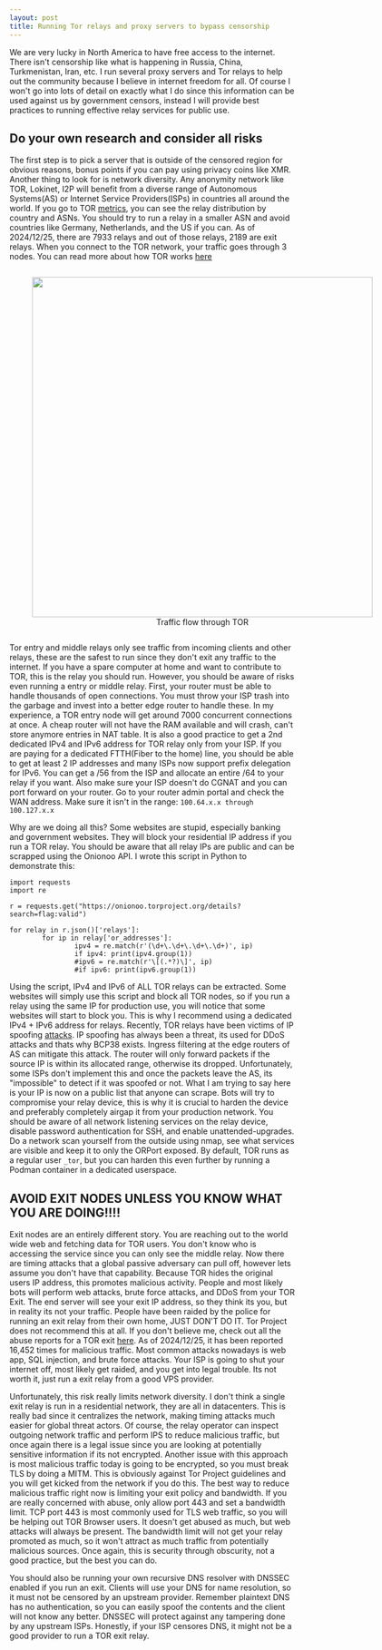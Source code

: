```yaml
---
layout: post
title: Running Tor relays and proxy servers to bypass censorship
---
```


We are very lucky in North America to have free access to the internet. There isn't censorship like what is happening in Russia, China, Turkmenistan, Iran, etc. I run several proxy servers and Tor relays to help out the community because I believe in internet freedom for all. Of course I won't go into lots of detail on exactly what I do since this information can be used against us by government censors, instead I will provide best practices to running effective relay services for public use.

## Do your own research and consider all risks
The first step is to pick a server that is outside of the censored region for obvious reasons, bonus points if you can pay using privacy coins like XMR. Another thing to look for is network diversity. Any anonymity network like TOR, Lokinet, I2P will benefit from a diverse range of Autonomous Systems(AS) or Internet Service Providers(ISPs) in countries all around the world. If you go to TOR [metrics](https://metrics.torproject.org/bubbles.html#country), you can see the relay distribution by country and ASNs. You should try to run a relay in a smaller ASN and avoid countries like Germany, Netherlands, and the US if you can. As of 2024/12/25, there are 7933 relays and out of those relays, 2189 are exit relays. When you connect to the TOR network, your traffic goes through 3 nodes. You can read more about how TOR works [here](https://2019.www.torproject.org/about/overview)

<div style="text-align: center;">
    <figure style="display: inline-block;">
        <img src="https://2019.www.torproject.org/images/htw2.png" width="600"/>
        <figcaption>Traffic flow through TOR</figcaption>
    </figure>
</div>

Tor entry and middle relays only see traffic from incoming clients and other relays, these are the safest to run since they don't exit any traffic to the internet. If you have a spare computer at home and want to contribute to TOR, this is the relay you should run. However, you should be aware of risks even running a entry or middle relay. First, your router must be able to handle thousands of open connections. You must throw your ISP trash into the garbage and invest into a better edge router to handle these. In my experience, a TOR entry node will get around 7000 concurrent connections at once. A cheap router will not have the RAM available and will crash, can't store anymore entries in NAT table. It is also a good practice to get a 2nd dedicated IPv4 and IPv6 address for TOR relay only from your ISP. If you are paying for a dedicated FTTH(Fiber to the home) line, you should be able to get at least 2 IP addresses and many ISPs now support prefix delegation for IPv6. You can get a /56 from the ISP and allocate an entire /64 to your relay if you want. Also make sure your ISP doesn't do CGNAT and you can port forward on your router. Go to your router admin portal and check the WAN address. Make sure it isn't in the range: `100.64.x.x through 100.127.x.x`

Why are we doing all this? Some websites are stupid, especially banking and government websites. They will block your residential IP address if you run a TOR relay. You should be aware that all relay IPs are public and can be scrapped using the Onionoo API. I wrote this script in Python to demonstrate this:

```
import requests
import re

r = requests.get("https://onionoo.torproject.org/details?search=flag:valid")

for relay in r.json()['relays']:
        for ip in relay['or_addresses']:
                ipv4 = re.match(r'(\d+\.\d+\.\d+\.\d+)', ip)
                if ipv4: print(ipv4.group(1))
                #ipv6 = re.match(r'\[(.*?)\]', ip)
                #if ipv6: print(ipv6.group(1))
```

Using the script, IPv4 and IPv6 of ALL TOR relays can be extracted. Some websites will simply use this script and block all TOR nodes, so if you run a relay using the same IP for production use, you will notice that some websites will start to block you. This is why I recommend using a dedicated IPv4 + IPv6 address for relays. Recently, TOR relays have been victims of IP spoofing [attacks](https://forum.torproject.org/t/tor-relays-tor-relays-source-ips-spoofed-to-mass-scan-port-22/15498). IP spoofing has always been a threat, its used for DDoS attacks and thats why BCP38 exists. Ingress filtering at the edge routers of AS can mitigate this attack. The router will only forward packets if the source IP is within its allocated range, otherwise its dropped. Unfortunately, some ISPs don't implement this and once the packets leave the AS, its "impossible" to detect if it was spoofed or not. What I am trying to say here is your IP is now on a public list that anyone can scrape. Bots will try to compromise your relay device, this is why it is crucial to harden the device and preferably completely airgap it from your production network. You should be aware of all network listening services on the relay device, disable password authentication for SSH, and enable unattended-upgrades. Do a network scan yourself from the outside using nmap, see what services are visible and keep it to only the ORPort exposed. By default, TOR runs as a regular user `_tor`, but you can harden this even further by running a Podman container in a dedicated userspace.

## AVOID EXIT NODES UNLESS YOU KNOW WHAT YOU ARE DOING!!!!

Exit nodes are an entirely different story. You are reaching out to the world wide web and fetching data for TOR users. You don't know who is accessing the service since you can only see the middle relay. Now there are timing attacks that a global passive adversary can pull off, however lets assume you don't have that capability. Because TOR hides the original users IP address, this promotes malicious activity. People and most likely bots will perform web attacks, brute force attacks, and DDoS from your TOR Exit. The end server will see your exit IP address, so they think its you, but in reality its not your traffic. People have been raided by the police for running an exit relay from their own home, JUST DON'T DO IT. Tor Project does not recommend this at all. If you don't believe me, check out all the abuse reports for a TOR exit [here](https://www.abuseipdb.com/check/185.220.100.241). As of 2024/12/25, it has been reported 16,452 times for malicious traffic. Most common attacks nowadays is web app, SQL injection, and brute force attacks. Your ISP is going to shut your internet off, most likely get raided, and you get into legal trouble. Its not worth it, just run a exit relay from a good VPS provider.

Unfortunately, this risk really limits network diversity. I don't think a single exit relay is run in a residential network, they are all in datacenters. This is really bad since it centralizes the network, making timing attacks much easier for global threat actors. Of course, the relay operator can inspect outgoing network traffic and perform IPS to reduce malicious traffic, but once again there is a legal issue since you are looking at potentially sensitive information if its not encrypted. Another issue with this approach is most malicious traffic today is going to be encrypted, so you must break TLS by doing a MITM. This is obviously against Tor Project guidelines and you will get kicked from the network if you do this. The best way to reduce malicious traffic right now is limiting your exit policy and bandwidth. If you are really concerned with abuse, only allow port 443 and set a bandwidth limit. TCP port 443 is most commonly used for TLS web traffic, so you will be helping out TOR Browser users. It doesn't get abused as much, but web attacks will always be present. The bandwidth limit will not get your relay promoted as much, so it won't attract as much traffic from potentially malicious sources. Once again, this is security through obscurity, not a good practice, but the best you can do.

You should also be running your own recursive DNS resolver with DNSSEC enabled if you run an exit. Clients will use your DNS for name resolution, so it must not be censored by an upstream provider. Remember plaintext DNS has no authentication, so you can easily spoof the contents and the client will not know any better. DNSSEC will protect against any tampering done by any upstream ISPs. Honestly, if your ISP censores DNS, it might not be a good provider to run a TOR exit relay.